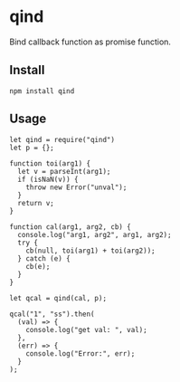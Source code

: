 # qind

Bind callback function as promise function.

## Install

```
npm install qind
```

## Usage

```
let qind = require("qind")
let p = {};

function toi(arg1) {
  let v = parseInt(arg1);
  if (isNaN(v)) {
    throw new Error("unval");
  }
  return v;
}

function cal(arg1, arg2, cb) {
  console.log("arg1, arg2", arg1, arg2);
  try {
    cb(null, toi(arg1) + toi(arg2));
  } catch (e) {
    cb(e);
  }
}

let qcal = qind(cal, p);

qcal("1", "ss").then(
  (val) => {
    console.log("get val: ", val);
  },
  (err) => {
    console.log("Error:", err);
  }
);
```

